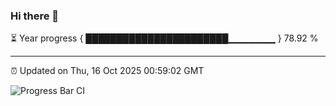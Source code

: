 ### Hi there 👋

⏳ Year progress { ███████████████████████▁▁▁▁▁▁▁ } 78.92 %

---

⏰ Updated on Thu, 16 Oct 2025 00:59:02 GMT

![Progress Bar CI](https://github.com/code-lakshay/GitHub-Actions-Demo/workflows/Progress%20Bar%20CI/badge.svg)
